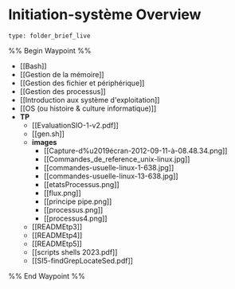 # Initiation-système Overview
 
```ccard
type: folder_brief_live
```
%% Begin Waypoint %%
- [[Bash]]
- [[Gestion de la mémoire]]
- [[Gestion des fichier et périphérique]]
- [[Gestion des processus]]
- [[Introduction aux système d'exploitation]]
- [[OS (ou histoire & culture informatique)]]
- **TP**
	- [[EvaluationSIO-1-v2.pdf]]
	- [[gen.sh]]
	- **images**
		- [[Capture-d%u2019écran-2012-09-11-à-08.48.34.png]]
		- [[Commandes_de_reference_unix-linux.jpg]]
		- [[commandes-usuelle-linux-1-638.jpg]]
		- [[commandes-usuelle-linux-13-638.jpg]]
		- [[etatsProcessus.png]]
		- [[flux.png]]
		- [[principe pipe.png]]
		- [[processus.png]]
		- [[processus4.png]]
	- [[READMEtp3]]
	- [[READMEtp4]]
	- [[READMEtp5]]
	- [[scripts shells 2023.pdf]]
	- [[SI5-findGrepLocateSed.pdf]]

%% End Waypoint %%
